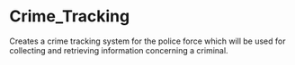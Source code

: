 # Crime_Tracking
Creates a crime tracking system for the police force which will be used for collecting and retrieving information concerning a criminal.
